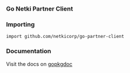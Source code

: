 ### Go Netki Partner Client

### Importing

    import github.com/netkicorp/go-partner-client

### Documentation

Visit the docs on [gopkgdoc](http://godoc.org/github.com/netkicorp/go-partner-client)
